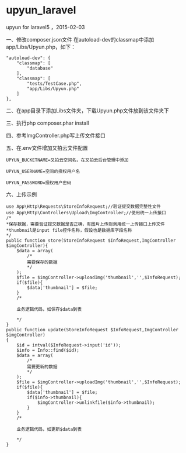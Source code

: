 # upyun_laravel
upyun for laravel5 ，2015-02-03

一、修改composer.json文件
  在autoload-dev的classmap中添加app/Libs/Upyun.php，如下：
  
	"autoload-dev": {
		"classmap": [
			"database"
		],
		"classmap": [
			"tests/TestCase.php",
			"app/Libs/Upyun.php"
		]
	},
二、在app目录下添加Libs文件夹，下载Upyun.php文件放到该文件夹下

三、执行php composer.phar install

四、参考ImgController.php写上传文件接口

五、在.env文件增加又拍云文件配置

	UPYUN_BUCKETNAME=又拍云空间名，在又拍云后台管理中添加

	UPYUN_USERNAME=空间的授权用户名

	UPYUN_PASSWORD=授权用户密码
	
六、上传示例
	
	use App\Http\Requests\StoreInfoRequest;//验证提交数据完整性文件
	use App\Http\Controllers\Upload\ImgController;//使用统一上传接口
	/*
	*保存数据，需要验证提交数据是否正确，有图片上传则调用统一上传接口上传文件
	*thumbnail是input file控件名称，假设也是数据库字段名称
	*/
	public function store(StoreInfoRequest $InfoRequest,ImgController $imgController){
		$data = array(
			/*
			需要保存的数据
			*/
		);
		$file = $imgController->uploadImg('thumbnail','',$InfoRequest);
		if($file){
			$data['thumbnail'] = $file;
		}
		/*
		
		业务逻辑代码，如保存$data到表
		
		*/
	}
	public function update(StoreInfoRequest $InfoRequest,ImgController $imgController)
	{
		$id = intval($InfoRequest->input('id'));
		$info = Info::find($id);
		$data = array(
			/*
			需要更新的数据
			*/
		);
		$file = $imgController->uploadImg('thumbnail','',$InfoRequest);
		if($file){
			$data['thumbnail'] = $file;
			if($info->thumbnail){
				$imgController->unlinkfile($info->thumbnail);
			}
		}
		/*
		
		业务逻辑代码，如更新$data到表
		
		*/
	}
